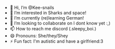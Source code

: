 - 👋 Hi, I’m @Kee-snails
- 👀 I’m interested in Sharks and space!
- 🌱 I’m currently (re)learning German!
- 💞️ I’m looking to collaborate on I dont know yet :,)
- 📫 How to reach me discord (.sleepy_boi.)
- 😄 Pronouns: She/they/Shey
- ⚡ Fun fact: I'm autistic and have a girlfriend:3

<!---
Kee-snails/Kee-snails is a ✨ special ✨ repository because its `README.md` (this file) appears on your GitHub profile.
You can click the Preview link to take a look at your changes.
--->

